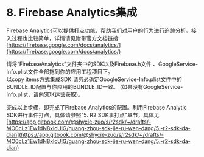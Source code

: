 # 8. Firebase Analytics集成

Firebase Analytics可以提供打点功能，帮助我们对用户的行为进行追踪分析。接入过程也比较简单，详情请见附带官方文档链接: [https://firebase.google.com/docs/analytics/](https://firebase.google.com/docs/analytics/)

请将“FirebaseAnalytics”⽂件夹中的SDK以及Firebase.h⽂件 、GoogleService-Info.plist⽂件全部拖到你的应⽤⼯程项⽬下。  
以copy items方式集成SDK.请务必确定GoogleService-Info.plist⽂件中的BUNDLE\_ID配置与你应⽤的BUNDLE\_ID⼀致。 \(如果没有GoogleService-Info.plist，请向SDK运营获取\)。 

完成以上步骤，即完成了Firebase Analytics的配置。利用Firebase Analytic SDK进行事件打点，具体请参照"5. R2 SDK事打点"章节，具体见[https://app.gitbook.com/@shycie-zuo/s/r2sdk/~/drafts/-MO0cLz1Ew1dN8xlcUlG/guang-zhou-sdk-jie-ru-wen-dang/5.-r2-sdk-da-dian](https://app.gitbook.com/@shycie-zuo/s/r2sdk/~/drafts/-MO0cLz1Ew1dN8xlcUlG/guang-zhou-sdk-jie-ru-wen-dang/5.-r2-sdk-da-dian)

